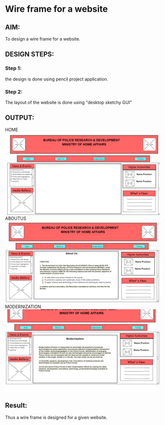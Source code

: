 # Wire frame for a website

## AIM:
To design a wire frame for a website.

## DESIGN STEPS:

### Step 1:
the design is done using pencil project application.

### Step 2:
The layout of the website is done using "desktop sketchy GUI"

## OUTPUT:
HOME
![output](./Home.png)
ABOUTUS
![output](./AboutUs.png)
MODERNIZATION
![output](./Modernization.png)

## Result:
Thus a wire frame is designed for a given website.

